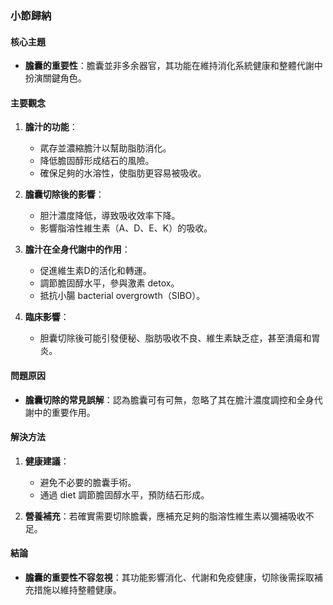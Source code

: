 ### 小節歸納

#### 核心主題  
- **膽囊的重要性**：膽囊並非多余器官，其功能在維持消化系統健康和整體代謝中扮演關鍵角色。  

#### 主要觀念  
1. **膽汁的功能**：
   - 貮存並濃縮膽汁以幫助脂肪消化。
   - 降低膽固醇形成结石的風險。
   - 確保足夠的水溶性，使脂肪更容易被吸收。

2. **膽囊切除後的影響**：
   - 胆汁濃度降低，導致吸收效率下降。
   - 影響脂溶性維生素（A、D、E、K）的吸收。  

3. **膽汁在全身代謝中的作用**：
   - 促進維生素D的活化和轉運。
   - 調節膽固醇水平，參與激素 detox。  
   - 抵抗小腸 bacterial overgrowth（SIBO）。  

4. **臨床影響**：  
   - 胆囊切除後可能引發便秘、脂肪吸收不良、維生素缺乏症，甚至潰瘍和胃炎。  

#### 問題原因  
- **膽囊切除的常見誤解**：認為膽囊可有可無，忽略了其在膽汁濃度調控和全身代謝中的重要作用。  

#### 解決方法  
1. **健康建議**：
   - 避免不必要的膽囊手術。
   - 通過 diet 調節膽固醇水平，預防结石形成。  

2. **營養補充**：若確實需要切除膽囊，應補充足夠的脂溶性維生素以彌補吸收不足。  

#### 結論  
- **膽囊的重要性不容忽視**：其功能影響消化、代謝和免疫健康，切除後需採取補充措施以維持整體健康。